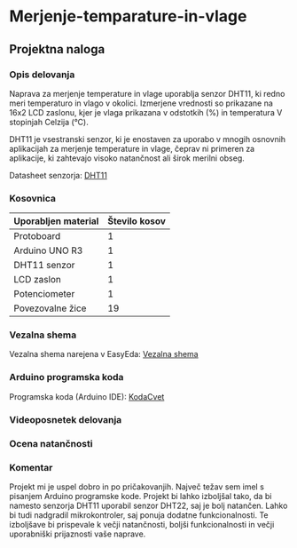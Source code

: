 # Merjenje-temparature-in-vlage

## Projektna naloga

### Opis delovanja

Naprava za merjenje temperature in vlage uporablja senzor DHT11, ki redno meri temperaturo in vlago v okolici. Izmerjene vrednosti so prikazane na 16x2 LCD zaslonu, kjer je vlaga prikazana v odstotkih (%) in temperatura V stopinjah Celzija (°C).

DHT11 je vsestranski senzor, ki je enostaven za uporabo v mnogih osnovnih aplikacijah za merjenje temperature in vlage, čeprav ni primeren za aplikacije, ki zahtevajo visoko natančnost ali širok merilni obseg.

Datasheet senzorja: [DHT11](DHT11)


### Kosovnica

|Uporabljen material|Število kosov|
|---|---|
|Protoboard| 1 |
|Arduino UNO R3| 1 |
|DHT11 senzor| 1 |
|LCD zaslon| 1 |
|Potenciometer| 1 |
|Povezovalne žice| 19 |

### Vezalna shema 

Vezalna shema narejena v EasyEda: [Vezalna shema](Vezalna_shema.png)

### Arduino programska koda

Programska koda (Arduino IDE): [KodaCvet](KodaCvet.ino)


### Videoposnetek delovanja

### Ocena natančnosti


### Komentar

Projekt mi je uspel dobro in po pričakovanjih. Največ težav sem imel s pisanjem Arduino programske kode. Projekt bi lahko izboljšal tako, da bi namesto senzorja DHT11 uporabil senzor DHT22, saj je bolj natančen. Lahko bi tudi nadgradil mikrokontroler, saj ponuja dodatne funkcionalnosti. Te izboljšave bi prispevale k večji natančnosti, boljši funkcionalnosti in večji uporabniški prijaznosti vaše naprave.

